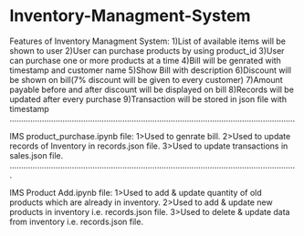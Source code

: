 # Inventory-Managment-System
Features of Inventory Managment System:
1)List of available items will be shown to user
2)User can purchase products by using product_id
3)User can purchase one or more products at a time
4)Bill will be genrated with timestamp and customer name
5)Show Bill with description 
6)Discount will be shown on bill(7% discount will be given to every customer) 
7)Amount payable before and after discount will be displayed on bill 
8)Records will be updated after every purchase 
9)Transaction will be stored in json file with timestamp
............................................................................................................................

IMS product_purchase.ipynb file:
1>Used to genrate bill.
2>Used to update records of Inventory in records.json file.
3>Used to update transactions in sales.json file.
.............................................................................................................................

IMS Product Add.ipynb file:
1>Used to add & update quantity of old products which are already in inventory.
2>Used to add & update new products in inventory i.e. records.json file.
3>Used to delete & update data from inventory i.e. records.json file.
